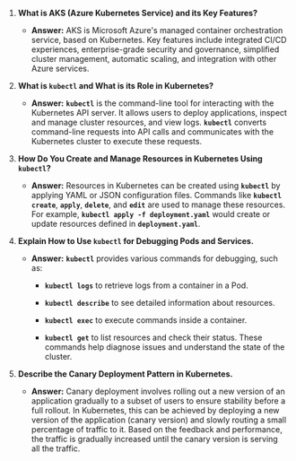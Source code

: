 <ol><li><p><strong>What is AKS (Azure Kubernetes Service) and its Key Features?</strong></p><ul><li><p><strong>Answer:</strong> AKS is Microsoft Azure's managed container orchestration service, based on Kubernetes. Key features include integrated CI/CD experiences, enterprise-grade security and governance, simplified cluster management, automatic scaling, and integration with other Azure services.</p></li></ul></li><li><p><strong>What is </strong><code><strong>kubectl</strong></code><strong> and What is its Role in Kubernetes?</strong></p><ul><li><p><strong>Answer:</strong> <code><strong>kubectl</strong></code> is the command-line tool for interacting with the Kubernetes API server. It allows users to deploy applications, inspect and manage cluster resources, and view logs. <code><strong>kubectl</strong></code> converts command-line requests into API calls and communicates with the Kubernetes cluster to execute these requests.</p></li></ul></li><li><p><strong>How Do You Create and Manage Resources in Kubernetes Using </strong><code><strong>kubectl</strong></code><strong>?</strong></p><ul><li><p><strong>Answer:</strong> Resources in Kubernetes can be created using <code><strong>kubectl</strong></code> by applying YAML or JSON configuration files. Commands like <code><strong>kubectl create</strong></code>, <code><strong>apply</strong></code>, <code><strong>delete</strong></code>, and <code><strong>edit</strong></code> are used to manage these resources. For example, <code><strong>kubectl apply -f deployment.yaml</strong></code> would create or update resources defined in <code><strong>deployment.yaml</strong></code>.</p></li></ul></li><li><p><strong>Explain How to Use </strong><code><strong>kubectl</strong></code><strong> for Debugging Pods and Services.</strong></p><ul><li><p><strong>Answer:</strong> <code><strong>kubectl</strong></code> provides various commands for debugging, such as:</p><ul><li><p><code><strong>kubectl logs</strong></code> to retrieve logs from a container in a Pod.</p></li><li><p><code><strong>kubectl describe</strong></code> to see detailed information about resources.</p></li><li><p><code><strong>kubectl exec</strong></code> to execute commands inside a container.</p></li><li><p><code><strong>kubectl get</strong></code> to list resources and check their status. These commands help diagnose issues and understand the state of the cluster.</p></li></ul></li></ul></li><li><p><strong>Describe the Canary Deployment Pattern in Kubernetes.</strong></p><ul><li><p><strong>Answer:</strong> Canary deployment involves rolling out a new version of an application gradually to a subset of users to ensure stability before a full rollout. In Kubernetes, this can be achieved by deploying a new version of the application (canary version) and slowly routing a small percentage of traffic to it. Based on the feedback and performance, the traffic is gradually increased until the canary version is serving all the traffic.</p></li></ul></li></ol>